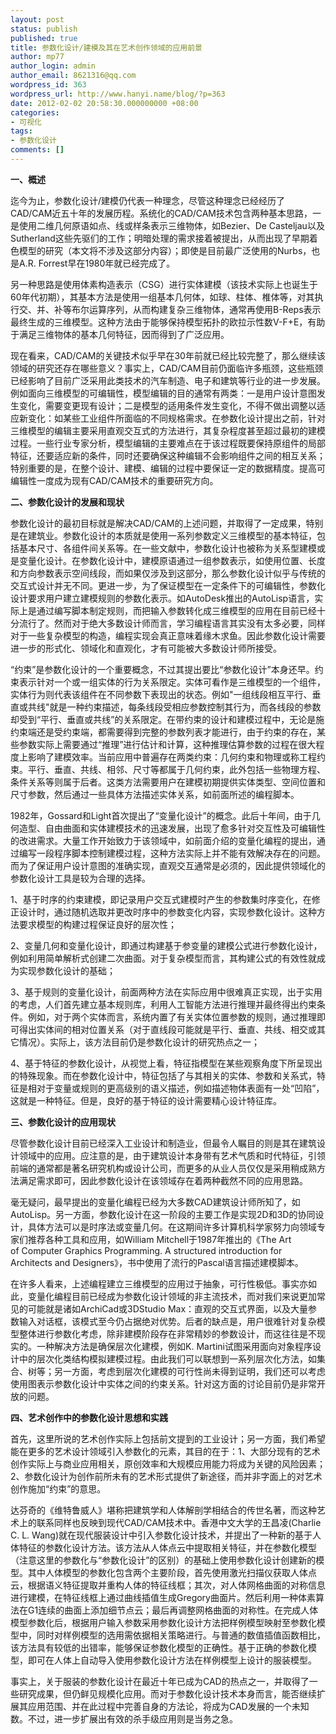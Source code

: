 ```yaml
---
layout: post
status: publish
published: true
title: 参数化设计/建模及其在艺术创作领域的应用前景
author: mp77
author_login: admin
author_email: 8621316@qq.com
wordpress_id: 363
wordpress_url: http://www.hanyi.name/blog/?p=363
date: 2012-02-02 20:58:30.000000000 +08:00
categories:
- 可视化
tags:
- 参数化设计
comments: []
---
```

<strong>一、概述</strong>

迄今为止，参数化设计/建模仍代表一种理念，尽管这种理念已经经历了CAD/CAM近五十年的发展历程。系统化的CAD/CAM技术包含两种基本思路，一是使用二维几何原语如点、线或样条表示三维物体，如Bezier、De Casteljau以及Sutherland这些先驱们的工作；明暗处理的需求接着被提出，从而出现了早期着色模型的研究（本文将不涉及这部分内容）；即使是目前最广泛使用的Nurbs，也是A.R. Forrest早在1980年就已经完成了。

另一种思路是使用体素构造表示（CSG）进行实体建模（该技术实际上也诞生于60年代初期），其基本方法是使用一组基本几何体，如球、柱体、椎体等，对其执行交、并、补等布尔运算序列，从而构建复杂三维物体，通常再使用B-Reps表示最终生成的三维模型。这种方法由于能够保持模型拓扑的欧拉示性数V-F+E，有助于满足三维物体的基本几何特征，因而得到了广泛应用。

现在看来，CAD/CAM的关键技术似乎早在30年前就已经比较完整了，那么继续该领域的研究还存在哪些意义？事实上，CAD/CAM目前仍面临许多瓶颈，这些瓶颈已经影响了目前广泛采用此类技术的汽车制造、电子和建筑等行业的进一步发展。例如面向三维模型的可编辑性，模型编辑的目的通常有两类：一是用户设计意图发生变化，需要变更现有设计；二是模型的适用条件发生变化，不得不做出调整以适应新变化：如某些工业组件所面临的不同规格需求。在参数化设计提出之前，针对三维模型的编辑主要采用直观交互式的方法进行，其复杂程度甚至超过最初的建模过程。一些行业专家分析，模型编辑的主要难点在于该过程既要保持原组件的局部特征，还要适应新的条件，同时还要确保这种编辑不会影响组件之间的相互关系；特别重要的是，在整个设计、建模、编辑的过程中要保证一定的数据精度。提高可编辑性一度成为现有CAD/CAM技术的重要研究方向。

<strong>二、参数化设计的发展和现状</strong>

参数化设计的最初目标就是解决CAD/CAM的上述问题，并取得了一定成果，特别是在建筑业。参数化设计的本质就是使用一系列参数定义三维模型的基本特征，包括基本尺寸、各组件间关系等。在一些文献中，参数化设计也被称为关系型建模或是变量化设计。在参数化设计中，建模原语通过一组参数表示，如使用位置、长度和方向参数表示空间线段，而如果仅涉及到这部分，那么参数化设计似乎与传统的交互式设计并无不同。更进一步，为了保证模型在一定条件下的可编辑性，参数化设计要求用户建立建模规则的参数化表示。如AutoDesk推出的AutoLisp语言，实际上是通过编写脚本制定规则，而把输入参数转化成三维模型的应用在目前已经十分流行了。然而对于绝大多数设计师而言，学习编程语言其实没有太多必要，同样对于一些复杂模型的构造，编程实现会真正意味着缘木求鱼。因此参数化设计需要进一步的形式化、领域化和直观化，才有可能被大多数设计师所接受。

“约束”是参数化设计的一个重要概念，不过其提出要比“参数化设计”本身还早。约束表示针对一个或一组实体的行为关系限定。实体可看作是三维模型的一个组件，实体行为则代表该组件在不同参数下表现出的状态。例如"一组线段相互平行、垂直或共线"就是一种约束描述，每条线段受相应参数控制其行为，而各线段的参数却受到“平行、垂直或共线”的关系限定。在带约束的设计和建模过程中，无论是施约束端还是受约束端，都需要得到完整的参数列表才能进行，由于约束的存在，某些参数实际上需要通过“推理”进行估计和计算，这种推理估算参数的过程在很大程度上影响了建模效率。当前应用中普遍存在两类约束：几何约束和物理或称工程约束。平行、垂直、共线、相邻、尺寸等都属于几何约束，此外包括一些物理方程、条件关系等则属于后者。这类方法需要用户在建模初期提供实体类型、空间位置和尺寸参数，然后通过一些具体方法描述实体关系，如前面所述的编程脚本。

1982年，Gossard和Light首次提出了“变量化设计”的概念。此后十年间，由于几何造型、自由曲面和实体建模技术的迅速发展，出现了愈多针对交互性及可编辑性的改进需求。大量工作开始致力于该领域中，如前面介绍的变量化编程的提出，通过编写一段程序脚本控制建模过程，这种方法实际上并不能有效解决存在的问题。而为了保证用户设计意图的准确实现，直观交互通常是必须的，因此提供领域化的参数化设计工具是较为合理的选择。

1、基于时序的约束建模，即记录用户交互式建模时产生的参数集时序变化，在修正设计时，通过随机选取并更改时序中的参数变化内容，实现参数化设计。这种方法要求模型的构建过程保证良好的层次性；

2、变量几何和变量化设计，即通过构建基于参变量的建模公式进行参数化设计，例如利用简单解析式创建二次曲面。对于复杂模型而言，其构建公式的有效性就成为实现参数化设计的基础；

3、基于规则的变量化设计，前面两种方法在实际应用中很难真正实现，出于实用的考虑，人们首先建立基本规则库，利用人工智能方法进行推理并最终得出约束条件。例如，对于两个实体而言，系统内置了有关实体位置参数的规则，通过推理即可得出实体间的相对位置关系（对于直线段可能就是平行、垂直、共线、相交或其它情况）。实际上，该方法目前仍是参数化设计的研究热点之一；

4、基于特征的参数化设计，从视觉上看，特征指模型在某些观察角度下所呈现出的特殊现象。而在参数化设计中，特征包括了与其相关的实体、参数和关系式，特征是相对于变量或规则的更高级别的语义描述，例如描述物体表面有一处“凹陷”，这就是一种特征。但是，良好的基于特征的设计需要精心设计特征库。

<strong>三、参数化设计的应用现状</strong>

尽管参数化设计目前已经深入工业设计和制造业，但最令人瞩目的则是其在建筑设计领域中的应用。应注意的是，由于建筑设计本身带有艺术气质和时代特征，引领前端的通常都是著名研究机构或设计公司，而更多的从业人员仅仅是采用稍成熟方法满足需求即可，因此参数化设计在该领域存在着两种截然不同的应用思路。

毫无疑问，最早提出的变量化编程已经为大多数CAD建筑设计师所知了，如AutoLisp。另一方面，参数化设计在这一阶段的主要工作是实现2D和3D的协同设计，具体方法可以是时序法或变量几何。在这期间许多计算机科学家努力向领域专家们推荐各种工具和应用，如William Mitchell于1987年推出的《The Art of Computer Graphics Programming. A structured introduction for Architects and Designers》，书中使用了流行的Pascal语言描述建模脚本。

在许多人看来，上述编程建立三维模型的应用过于抽象，可行性极低。事实亦如此，变量化编程目前已经成为参数化设计领域的非主流技术，而对我们来说更加常见的可能就是诸如ArchiCad或3DStudio Max：直观的交互式界面，以及大量参数输入对话框，该模式至今仍占据绝对优势。后者的缺点是，用户很难针对复杂模型整体进行参数化考虑，除非建模阶段存在非常精妙的参数设计，而这往往是不现实的。一种解决方法是确保层次化建模，例如K. Martini试图采用面向对象程序设计中的层次化类结构模拟建模过程。由此我们可以联想到一系列层次化方法，如集合、树等；另一方面，考虑到层次化建模的可行性尚未得到证明，我们还可以考虑使用图表示参数化设计中实体之间的约束关系。针对这方面的讨论目前仍是非常开放的问题。

<strong>四、艺术创作中的参数化设计思想和实践</strong>

首先，这里所说的艺术创作实际上包括前文提到的工业设计；另一方面，我们希望能在更多的艺术设计领域引入参数化的元素，其目的在于：1、大部分现有的艺术创作实际上与商业应用相关，原创效率和大规模应用能力将成为关键的风险因素；2、参数化设计为创作前所未有的艺术形式提供了新途径，而并非字面上的对艺术创作施加“约束”的意思。

达芬奇的《维特鲁威人》堪称把建筑学和人体解剖学相结合的传世名著，而这种艺术上的联系同样也反映到现代CAD/CAM技术中。香港中文大学的王昌凌(Charlie C. L. Wang)就在现代服装设计中引入参数化设计技术，并提出了一种新的基于人体特征的参数化设计方法。该方法从人体点云中提取相关特征，并在参数化模型（注意这里的参数化与“参数化设计”的区别）的基础上使用参数化设计创建新的模型。其中人体模型的参数化包含两个主要阶段，首先使用激光扫描仪获取人体点云，根据语义特征提取并重构人体的特征线框；其次，对人体网格曲面的对称信息进行建模，在特征线框上通过曲线插值生成Gregory曲面片。然后利用一种体素算法在G1连续的曲面上添加细节点云；最后再调整网格曲面的对称性。在完成人体模型参数化后，根据用户输入参数采用参数化设计方法把样例模型映射至参数化模型中，同时对样例模型的选用需依据相关策略进行。与普通的数值插值函数相比，该方法具有较低的出错率，能够保证参数化模型的正确性。基于正确的参数化模型，即可在人体上自动导入使用参数化设计方法在样例模型上设计的服装模型。

事实上，关于服装的参数化设计在最近十年已成为CAD的热点之一，并取得了一些研究成果，但仍鲜见规模化应用。而对于参数化设计技术本身而言，能否继续扩展其应用范围、并在此过程中完善自身的方法论，将成为CAD发展的一个未知数。不过，进一步扩展出有效的杀手级应用则是当务之急。
